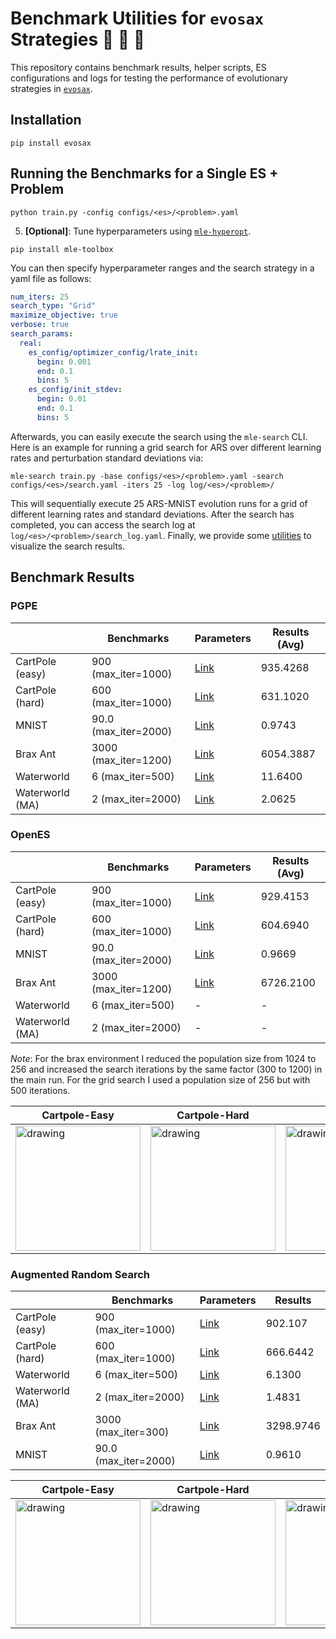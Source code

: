 # Benchmark Utilities for `evosax` Strategies 🦕 🦖 🐢

This repository contains benchmark results, helper scripts, ES configurations and logs for testing the performance of evolutionary strategies in [`evosax`](https://github.com/RobertTLange/evosax/).

## Installation

```
pip install evosax
```

## Running the Benchmarks for a Single ES + Problem

```
python train.py -config configs/<es>/<problem>.yaml
```

5. **[Optional]**: Tune hyperparameters using [`mle-hyperopt`](https://github.com/mle-infrastructure/mle-hyperopt).

```
pip install mle-toolbox
```

You can then specify hyperparameter ranges and the search strategy in a yaml file as follows:

```yaml
num_iters: 25
search_type: "Grid"
maximize_objective: true
verbose: true
search_params:
  real:
    es_config/optimizer_config/lrate_init:
      begin: 0.001
      end: 0.1
      bins: 5
    es_config/init_stdev:
      begin: 0.01
      end: 0.1
      bins: 5
```

Afterwards, you can easily execute the search using the `mle-search` CLI. Here is an example for running a grid search for ARS over different learning rates and perturbation standard deviations via:

```
mle-search train.py -base configs/<es>/<problem>.yaml -search configs/<es>/search.yaml -iters 25 -log log/<es>/<problem>/
```

This will sequentially execute 25 ARS-MNIST evolution runs for a grid of different learning rates and standard deviations. After the search has completed, you can access the search log at `log/<es>/<problem>/search_log.yaml`. Finally, we provide some [utilities](viz_grid.ipynb) to visualize the search results.

## Benchmark Results

### PGPE


|   | Benchmarks | Parameters | Results (Avg) |
|---|---|---|---|
CartPole (easy) | 	900 (max_iter=1000)|[Link](https://github.com/RobertTLange/evosax-benchmarks/blob/main/configs/PGPE/cartpole_easy.yaml)| 935.4268 |
CartPole (hard)	| 600 (max_iter=1000)|[Link](https://github.com/RobertTLange/evosax-benchmarks/blob/main/configs/PGPE/cartpole_hard.yaml)| 631.1020 |
MNIST	| 90.0 (max_iter=2000)	| [Link](https://github.com/RobertTLange/evosax-benchmarks/blob/main/configs/PGPE/mnist.yaml)| 0.9743 |
Brax Ant |	3000 (max_iter=1200) |[Link](https://github.com/RobertTLange/evosax-benchmarks/blob/main/configs/PGPE/brax_ant.yaml)| 6054.3887 |
Waterworld	| 6 (max_iter=500)	 | [Link](https://github.com/RobertTLange/evosax-benchmarks/blob/main/configs/PGPE/waterworld.yaml)| 11.6400 |
Waterworld (MA)	| 2 (max_iter=2000)	| [Link](https://github.com/RobertTLange/evosax-benchmarks/blob/main/configs/PGPE/waterworld_ma.yaml) | 2.0625 |


### OpenES


|   | Benchmarks | Parameters | Results (Avg) |
|---|---|---|---|
CartPole (easy) | 	900 (max_iter=1000)|[Link](https://github.com/RobertTLange/evosax-benchmarks/blob/main/configs/OpenES/cartpole_easy.yaml)| 929.4153 |
CartPole (hard)	| 600 (max_iter=1000)|[Link](https://github.com/RobertTLange/evosax-benchmarks/blob/main/configs/OpenES/cartpole_hard.yaml)| 604.6940 |
MNIST	| 90.0 (max_iter=2000)	| [Link](https://github.com/RobertTLange/evosax-benchmarks/blob/main/configs/OpenES/mnist.yaml)| 0.9669 |
Brax Ant |	3000 (max_iter=1200) |[Link](https://github.com/RobertTLange/evosax-benchmarks/blob/main/configs/OpenES/brax_ant.yaml)| 6726.2100 |
Waterworld	| 6 (max_iter=500)	 | - | - |
Waterworld (MA)	| 2 (max_iter=2000)	| - | - |


*Note*: For the brax environment I reduced the population size from 1024 to 256 and increased the search iterations by the same factor (300 to 1200) in the main run. For the grid search I used a population size of 256 but with 500 iterations.

| Cartpole-Easy  | Cartpole-Hard | MNIST | Brax|
|---|---|---|---|
<img src="https://github.com/RobertTLange/evosax-benchmarks/blob/main/figures/OpenES/cartpole_easy.png?raw=true" alt="drawing" width="200" />|<img src="https://github.com/RobertTLange/evosax-benchmarks/blob/main/figures/OpenES/cartpole_hard.png?raw=true" alt="drawing" width="200" />| <img src="https://github.com/RobertTLange/evosax-benchmarks/blob/main/figures/OpenES/mnist.png?raw=true" alt="drawing" width="200" /> | <img src="https://github.com/RobertTLange/evosax-benchmarks/blob/main/figures/OpenES/brax.png?raw=true" alt="drawing" width="200" /> |
### Augmented Random Search


|   | Benchmarks | Parameters | Results |
|---|---|---|---|
CartPole (easy) | 	900 (max_iter=1000)|[Link](https://github.com/RobertTLange/evosax-benchmarks/blob/main/configs/ARS/cartpole_easy.yaml)| 902.107 |
CartPole (hard)	| 600 (max_iter=1000)|[Link](https://github.com/RobertTLange/evosax-benchmarks/blob/main/configs/ARS/cartpole_hard.yaml)| 666.6442 |
Waterworld	| 6 (max_iter=500)	 |[Link](https://github.com/RobertTLange/evosax-benchmarks/blob/main/configs/ARS/waterworld.yaml)| 6.1300 |
Waterworld (MA)	| 2 (max_iter=2000)	| [Link](https://github.com/RobertTLange/evosax-benchmarks/blob/main/configs/ARS/waterworld_ma.yaml)| 1.4831 |
Brax Ant |	3000 (max_iter=300) |[Link](https://github.com/RobertTLange/evosax-benchmarks/blob/main/configs/ARS/brax_ant.yaml)| 3298.9746 |
MNIST	| 90.0 (max_iter=2000)	| [Link](https://github.com/RobertTLange/evosax-benchmarks/blob/main/configs/ARS/mnist.yaml)| 0.9610 |


| Cartpole-Easy  | Cartpole-Hard | MNIST | 
|---|---|---|
<img src="https://github.com/RobertTLange/evosax-benchmarks/blob/main/figures/ARS/cartpole_easy.png?raw=true" alt="drawing" width="200" />|<img src="https://github.com/RobertTLange/evosax-benchmarks/blob/main/figures/ARS/cartpole_hard.png?raw=true" alt="drawing" width="200" />| <img src="https://github.com/RobertTLange/evosax-benchmarks/blob/main/figures/ARS/mnist.png?raw=true" alt="drawing" width="200" /> |